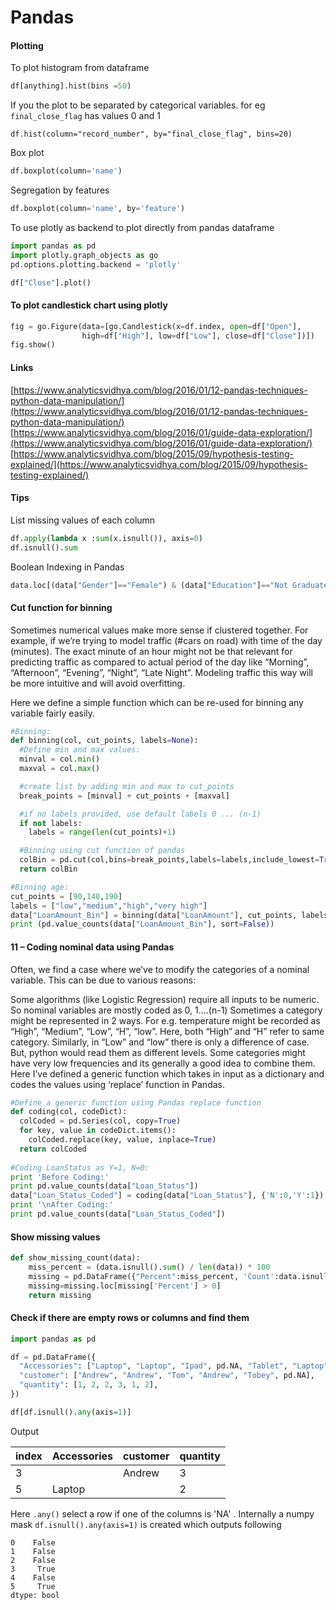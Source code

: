 # Pandas

#### Plotting

To plot histogram from dataframe

```python
df[anything].hist(bins =50)
```

If you the plot to be separated by categorical variables. for eg `final_close_flag` has values 0 and 1

```
df.hist(column="record_number", by="final_close_flag", bins=20)
```

Box plot

```python
df.boxplot(column='name')
```

Segregation by features

```python
df.boxplot(column='name', by='feature')
```

To use plotly as backend to plot directly from pandas dataframe

```python
import pandas as pd
import plotly.graph_objects as go
pd.options.plotting.backend = 'plotly'

df["Close"].plot()
```

#### To plot candlestick chart using plotly

```python
fig = go.Figure(data=[go.Candlestick(x=df.index, open=df["Open"],
                high=df["High"], low=df["Low"], close=df["Close"])])
fig.show()
```

#### Links

[https://www.analyticsvidhya.com/blog/2016/01/12-pandas-techniques-python-data-manipulation/](https://www.analyticsvidhya.com/blog/2016/01/12-pandas-techniques-python-data-manipulation/) [https://www.analyticsvidhya.com/blog/2016/01/guide-data-exploration/](https://www.analyticsvidhya.com/blog/2016/01/guide-data-exploration/) [https://www.analyticsvidhya.com/blog/2015/09/hypothesis-testing-explained/](https://www.analyticsvidhya.com/blog/2015/09/hypothesis-testing-explained/)

#### Tips

List missing values of each column

```python
df.apply(lambda x :sum(x.isnull()), axis=0)
df.isnull().sum
```

Boolean Indexing in Pandas

```python
data.loc[(data["Gender"]=="Female") & (data["Education"]=="Not Graduate") & (data["Loan_Status"]=="Y"), ["Gender","Education","Loan_Status"]]
```

#### Cut function for binning

Sometimes numerical values make more sense if clustered together. For example, if we’re trying to model traffic (#cars on road) with time of the day (minutes). The exact minute of an hour might not be that relevant for predicting traffic as compared to actual period of the day like “Morning”, “Afternoon”, “Evening”, “Night”, “Late Night”. Modeling traffic this way will be more intuitive and will avoid overfitting.

Here we define a simple function which can be re-used for binning any variable fairly easily.

```python
#Binning:
def binning(col, cut_points, labels=None):
  #Define min and max values:
  minval = col.min()
  maxval = col.max()

  #create list by adding min and max to cut_points
  break_points = [minval] + cut_points + [maxval]

  #if no labels provided, use default labels 0 ... (n-1)
  if not labels:
    labels = range(len(cut_points)+1)

  #Binning using cut function of pandas
  colBin = pd.cut(col,bins=break_points,labels=labels,include_lowest=True)
  return colBin

#Binning age:
cut_points = [90,140,190]
labels = ["low","medium","high","very high"]
data["LoanAmount_Bin"] = binning(data["LoanAmount"], cut_points, labels)
print (pd.value_counts(data["LoanAmount_Bin"], sort=False))

```

#### 11 – Coding nominal data using Pandas

Often, we find a case where we’ve to modify the categories of a nominal variable. This can be due to various reasons:

Some algorithms (like Logistic Regression) require all inputs to be numeric. So nominal variables are mostly coded as 0, 1….(n-1) Sometimes a category might be represented in 2 ways. For e.g. temperature might be recorded as “High”, “Medium”, “Low”, “H”, “low”. Here, both “High” and “H” refer to same category. Similarly, in “Low” and “low” there is only a difference of case. But, python would read them as different levels. Some categories might have very low frequencies and its generally a good idea to combine them. Here I’ve defined a generic function which takes in input as a dictionary and codes the values using ‘replace’ function in Pandas.

```python
#Define a generic function using Pandas replace function
def coding(col, codeDict):
  colCoded = pd.Series(col, copy=True)
  for key, value in codeDict.items():
    colCoded.replace(key, value, inplace=True)
  return colCoded
 
#Coding LoanStatus as Y=1, N=0:
print 'Before Coding:'
print pd.value_counts(data["Loan_Status"])
data["Loan_Status_Coded"] = coding(data["Loan_Status"], {'N':0,'Y':1})
print '\nAfter Coding:'
print pd.value_counts(data["Loan_Status_Coded"])
```

#### Show missing values

```python
def show_missing_count(data):
    miss_percent = (data.isnull().sum() / len(data)) * 100
    missing = pd.DataFrame({"Percent":miss_percent, 'Count':data.isnull().sum()}).sort_values(by="Percent", ascending=False)
    missing=missing.loc[missing['Percent'] > 0]
    return missing
```

#### Check if there are empty rows or columns and find them

```python
import pandas as pd

df = pd.DataFrame({
  "Accessories": ["Laptop", "Laptop", "Ipad", pd.NA, "Tablet", "Laptop"],
  "customer": ["Andrew", "Andrew", "Tom", "Andrew", "Tobey", pd.NA],
  "quantity": [1, 2, 2, 3, 1, 2],
})

df[df.isnull().any(axis=1)]
```

Output

| index | Accessories | customer | quantity |
| ----- | ----------- | -------- | -------- |
| 3     |             | Andrew   | 3        |
| 5     | Laptop      |          | 2        |

Here `.any()` select a row if one of the columns is 'NA' . Internally a numpy mask `df.isnull().any(axis=1)` is created which outputs following

```
0    False
1    False
2    False
3     True
4    False
5     True
dtype: bool
```

